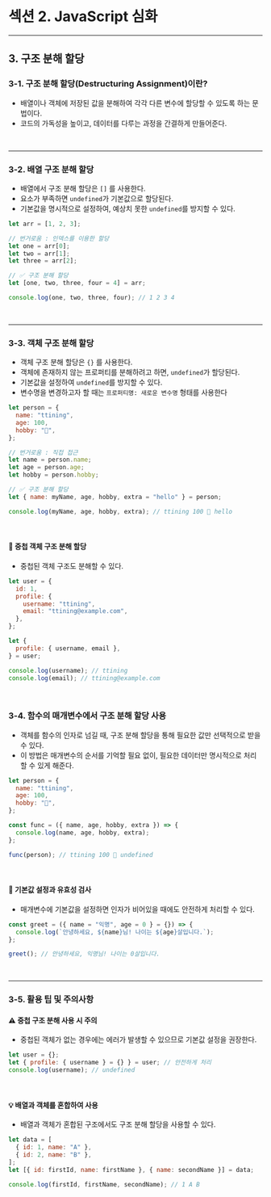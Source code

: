 # 섹션 2. JavaScript 심화

---

## 3. 구조 분해 할당

### 3-1. 구조 분해 할당(Destructuring Assignment)이란?

- 배열이나 객체에 저장된 값을 분해하여 각각 다른 변수에 할당할 수 있도록 하는 문법이다.
- 코드의 가독성을 높이고, 데이터를 다루는 과정을 간결하게 만들어준다.

<br>

---

### 3-2. 배열 구조 분해 할당

- 배열에서 구조 분해 할당은 `[]` 를 사용한다.
- 요소가 부족하면 `undefined`가 기본값으로 할당된다.
- 기본값을 명시적으로 설정하여, 예상치 못한 `undefined`를 방지할 수 있다.

```javascript
let arr = [1, 2, 3];

// 번거로움 : 인덱스를 이용한 할당
let one = arr[0];
let two = arr[1];
let three = arr[2];

// ✅ 구조 분해 할당
let [one, two, three, four = 4] = arr;

console.log(one, two, three, four); // 1 2 3 4
```

<br>

---

### 3-3. 객체 구조 분해 할당

- 객체 구조 분해 할당은 `{}` 를 사용한다.
- 객체에 존재하지 않는 프로퍼티를 분해하려고 하면, `undefined`가 할당된다.
- 기본값을 설정하여 `undefined`를 방지할 수 있다.
- 변수명을 변경하고자 할 때는 `프로퍼티명: 새로운 변수명` 형태를 사용한다

```javascript
let person = {
  name: "ttining",
  age: 100,
  hobby: "🎵",
};

// 번거로움 : 직접 접근
let name = person.name;
let age = person.age;
let hobby = person.hobby;

// ✅ 구조 분해 할당
let { name: myName, age, hobby, extra = "hello" } = person;

console.log(myName, age, hobby, extra); // ttining 100 🎵 hello
```

<br>

#### 📌 중첩 객체 구조 분해 할당

- 중첩된 객체 구조도 분해할 수 있다.

```javascript
let user = {
  id: 1,
  profile: {
    username: "ttining",
    email: "ttining@example.com",
  },
};

let {
  profile: { username, email },
} = user;

console.log(username); // ttining
console.log(email); // ttining@example.com
```

<br>

### 3-4. 함수의 매개변수에서 구조 분해 할당 사용

- 객체를 함수의 인자로 넘길 때, 구조 분해 할당을 통해 필요한 값만 선택적으로 받을 수 있다.
- 이 방법은 매개변수의 순서를 기억할 필요 없이, 필요한 데이터만 명시적으로 처리할 수 있게 해준다.

```javascript
let person = {
  name: "ttining",
  age: 100,
  hobby: "🎵",
};

const func = ({ name, age, hobby, extra }) => {
  console.log(name, age, hobby, extra);
};

func(person); // ttining 100 🎵 undefined
```

<br>

#### 📌 기본값 설정과 유효성 검사

- 매개변수에 기본값을 설정하면 인자가 비어있을 때에도 안전하게 처리할 수 있다.

```javascript
const greet = ({ name = "익명", age = 0 } = {}) => {
  console.log(`안녕하세요, ${name}님! 나이는 ${age}살입니다.`);
};

greet(); // 안녕하세요, 익명님! 나이는 0살입니다.
```

<br>

---

### 3-5. 활용 팁 및 주의사항

#### ⚠️ 중첩 구조 분해 사용 시 주의

- 중첩된 객체가 없는 경우에는 에러가 발생할 수 있으므로 기본값 설정을 권장한다.

```javascript
let user = {};
let { profile: { username } = {} } = user; // 안전하게 처리
console.log(username); // undefined
```

<br>

#### 💡 배열과 객체를 혼합하여 사용

- 배열과 객체가 혼합된 구조에서도 구조 분해 할당을 사용할 수 있다.

```javascript
let data = [
  { id: 1, name: "A" },
  { id: 2, name: "B" },
];
let [{ id: firstId, name: firstName }, { name: secondName }] = data;

console.log(firstId, firstName, secondName); // 1 A B
```
